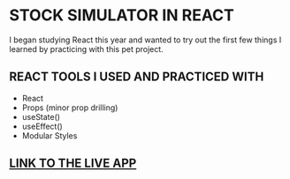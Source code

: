 # STOCK SIMULATOR IN REACT

I began studying React this year and wanted to try out the first few things I learned by practicing with this pet project.

## REACT TOOLS I USED AND PRACTICED WITH

- React
- Props (minor prop drilling)
- useState()
- useEffect()
- Modular Styles


## [LINK TO THE LIVE APP](https://kralmarko123.github.io/stock-simulator-react/)
